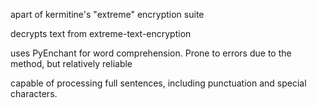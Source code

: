apart of kermitine's "extreme" encryption suite

decrypts text from extreme-text-encryption

uses PyEnchant for word comprehension. Prone to errors due to the method, but relatively reliable

capable of processing full sentences, including punctuation and special characters.
